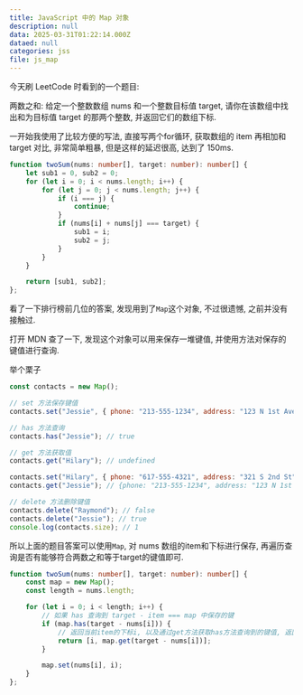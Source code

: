 ```yaml
---
title: JavaScript 中的 Map 对象
description: null
data: 2025-03-31T01:22:14.000Z
dataed: null
categories: jss
file: js_map
---
```


今天刷 LeetCode 时看到的一个题目:

两数之和: 给定一个整数数组 nums 和一个整数目标值 target, 请你在该数组中找出和为目标值 target 的那两个整数, 并返回它们的数组下标.

一开始我使用了比较方便的写法, 直接写两个for循环, 获取数组的 item 再相加和 target 对比, 非常简单粗暴, 但是这样的延迟很高, 达到了 150ms.

```typescript
function twoSum(nums: number[], target: number): number[] {
    let sub1 = 0, sub2 = 0;
    for (let i = 0; i < nums.length; i++) {
        for (let j = 0; j < nums.length; j++) {
            if (i === j) {
                continue;
            }
            if (nums[i] + nums[j] === target) {
                sub1 = i;
                sub2 = j;
            }
        }
    }

    return [sub1, sub2];
};
```

看了一下排行榜前几位的答案, 发现用到了`Map`这个对象, 不过很遗憾, 之前并没有接触过.

打开 MDN 查了一下, 发现这个对象可以用来保存一堆键值, 并使用方法对保存的键值进行查询.

举个栗子

```JavaScript
const contacts = new Map();

// set 方法保存键值
contacts.set("Jessie", { phone: "213-555-1234", address: "123 N 1st Ave" });

// has 方法查询
contacts.has("Jessie"); // true

// get 方法获取值
contacts.get("Hilary"); // undefined

contacts.set("Hilary", { phone: "617-555-4321", address: "321 S 2nd St" });
contacts.get("Jessie"); // {phone: "213-555-1234", address: "123 N 1st Ave"}

// delete 方法删除键值
contacts.delete("Raymond"); // false
contacts.delete("Jessie"); // true
console.log(contacts.size); // 1
```

所以上面的题目答案可以使用`Map`, 对 nums 数组的item和下标进行保存, 再遍历查询是否有能够符合两数之和等于target的键值即可.

```typescript
function twoSum(nums: number[], target: number): number[] {
    const map = new Map();
    const length = nums.length;

    for (let i = 0; i < length; i++) {
        // 如果 has 查询到 target - item === map 中保存的键
        if (map.has(target - nums[i])) {
            // 返回当前item的下标i, 以及通过get方法获取has方法查询到的键值, 返回下标.
            return [i, map.get(target - nums[i])];
        }

        map.set(nums[i], i);
    }
};
```
